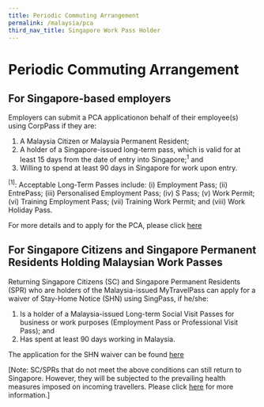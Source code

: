 ```yaml
---
title: Periodic Commuting Arrangement
permalink: /malaysia/pca
third_nav_title: Singapore Work Pass Holder
---
```


# Periodic Commuting Arrangement
## For Singapore-based employers

Employers can submit a PCA applicationon behalf of their employee(s) using CorpPass if they are:

1.	A Malaysia Citizen or Malaysia Permanent Resident;
2.	A holder of a Singapore-issued long-term pass, which is valid for at least 15 days from the date of entry into Singapore;<sup>1</sup> and
3.	Willing to spend at least 90 days in Singapore for work upon entry.

<sup>[1]</sup>: Acceptable Long-Term Passes include: (i) Employment Pass; (ii) EntrePass; (iii) Personalised Employment Pass; (iv) S Pass; (v) Work Permit; (vi) Training Employment Pass; (vii) Training Work Permit; and (viii) Work Holiday Pass.

For more details and to apply for the PCA, please click [here](/pca/requirements-and-process)

## For Singapore Citizens and Singapore Permanent Residents Holding Malaysian Work Passes

Returning Singapore Citizens (SC) and Singapore Permanent Residents (SPR) who are holders of the Malaysia-issued MyTravelPass can apply for a waiver of Stay-Home Notice (SHN) using SingPass, if he/she:

1.	Is a holder of a Malaysia-issued Long-term Social Visit Passes for business or work purposes (Employment Pass or Professional Visit Pass); and
2.	Has spent at least 90 days working in Malaysia.

The application for the SHN waiver can be found [here](https://go.gov.sg/pcasgpr)

[Note: SC/SPRs that do not meet the above conditions can still return to Singapore. However, they will be subjected to the prevailing health measures imposed on incoming travellers. Please click [here](https://www.ica.gov.sg/covid-19) for more information.]

